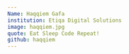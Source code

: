 ```yaml
---
Name: Haqqiem Gafa
institution: Etiqa Digital Solutions
image: haqqiem.jpg
quote: Eat Sleep Code Repeat!
github: haqqiem
---
```

